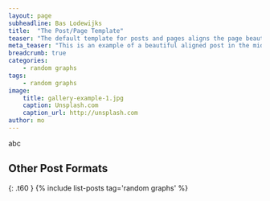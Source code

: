 ```yaml
---
layout: page
subheadline: Bas Lodewijks
title:  "The Post/Page Template"
teaser: "The default template for posts and pages aligns the page beautifully in the middle. <strong>But</strong> you can customize posts/pages easily via switches in the front matter to <em>get a sidebar</em> and/or to <em>turn off meta-information</em> at the end of the page like categories, tags and dates."
meta_teaser: "This is an example of a beautiful aligned post in the middle. There is no sidebar to distract the reader. The difference to the Page-Template is, that you find meta-information at the bottom of the post."
breadcrumb: true
categories:
    - random graphs
tags:
    - random graphs
image:
    title: gallery-example-1.jpg
    caption: Unsplash.com
    caption_url: http://unsplash.com
author: mo
---
```



abc

## Other Post Formats
{: .t60 }
{% include list-posts tag='random graphs' %}

